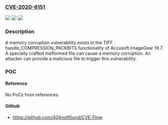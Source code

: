 ### [CVE-2020-6151](https://cve.mitre.org/cgi-bin/cvename.cgi?name=CVE-2020-6151)
![](https://img.shields.io/static/v1?label=Product&message=Accusoft&color=blue)
![](https://img.shields.io/static/v1?label=Version&message=n%2Fa&color=blue)
![](https://img.shields.io/static/v1?label=Vulnerability&message=CWE-704%3A%20Incorrect%20Type%20Conversion%20or%20Cast&color=brighgreen)

### Description

A memory corruption vulnerability exists in the TIFF handle_COMPRESSION_PACKBITS functionality of Accusoft ImageGear 19.7. A specially crafted malformed file can cause a memory corruption. An attacker can provide a malicious file to trigger this vulnerability.

### POC

#### Reference
No PoCs from references.

#### Github
- https://github.com/404notf0und/CVE-Flow


